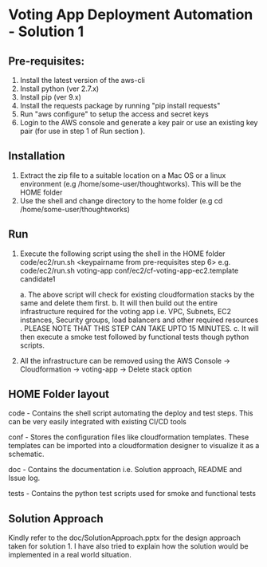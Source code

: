 # Voting App Deployment Automation - Solution 1

## Pre-requisites:
1. Install the latest version of the aws-cli
2. Install python (ver 2.7.x)
3. Install pip (ver 9.x)
4. Install the requests package by running "pip install requests"
5. Run "aws configure" to setup the access and secret keys
6. Login to the AWS console and generate a key pair or use an existing key pair (for use in step 1 of Run section ). 


## Installation
1. Extract the zip file to a suitable location on a Mac OS or a linux environment (e.g /home/some-user/thoughtworks). 
This will be the HOME folder 
2. Use the shell and change directory to the home folder (e.g cd /home/some-user/thoughtworks)

## Run
1. Execute the following script using the shell in the HOME folder
	code/ec2/run.sh <cf stack name> <path to cf template> <keypairname from pre-requisites step 6>
    e.g.	code/ec2/run.sh voting-app conf/ec2/cf-voting-app-ec2.template candidate1

	a. The above script will check for existing cloudformation stacks by the same and delete them first.
	b. It will then build out the entire infrastructure required for the voting app i.e. VPC, Subnets, EC2 instances,
		Security groups, load balancers and other required resources . 
		PLEASE NOTE THAT THIS STEP CAN TAKE UPTO 15 MINUTES.
	c. It will then execute a smoke test followed by functional tests though python scripts. 

2. All the infrastructure can be removed using the AWS Console -> Cloudformation -> voting-app -> Delete stack option


## HOME Folder layout
code - Contains the shell script automating the deploy and test steps. 
		This can be very easily integrated with existing CI/CD tools

conf - Stores the configuration files like cloudformation templates. These templates can be imported into a cloudformation designer to visualize it as a schematic.

doc - Contains the documentation i.e. Solution approach, README and Issue log.

tests - Contains the python test scripts used for smoke and functional tests

## Solution Approach
Kindly refer to the doc/SolutionApproach.pptx for the design approach taken for solution 1. I have also tried to explain how the solution would be implemented in a real world situation.  

